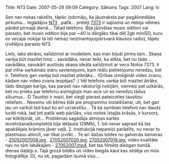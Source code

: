Title: N73
Date: 2007-05-28 09:09
Category: Sākums
Tags: 2007
Lang: lv

Sen nav nekas rakstīts, tāpēc izdomāju, ka jāuzraksta par pagāšnedēļas pirkumu... Iegādājos [N73](http://nokia.lv/phones/models/n73/) , patīk... pretēji [7373](http://nokia.lv/phones/models/7373/) ir sajūsma un nebija vēlmes pārdot pirmajā dienā... Tātad telefons.  Bija jāizvēlas music edition vai parasto, bet music edition bija par ~40 ls dārgāks tikai dēļ 2gb miniSD,  kuru es vecajai nokijai tā īsti nemaz neizmantoju(pārsvarā klausos radio), tāpēc izvēlējos parasto N73.

Liels, labs ekrāns, salīdzinot ar modeļiem, kas man bijuši pirms tam.. Skaņa varēja būt mazliet hmz .. savādāka, nevar teikt, ka slikta, bet nu tāda .. savādāka, savukārt austiņās skaņa ideāla salīdzinot ar veco Nokia 7373. Ir pat infra-sarkainais staru savienojums, kam reālu pielietojumu neredzu, bet ir. Telefons gan varēja būt mazliet plānāks... (Gribas izmēģināt video zvanu, kādam nav video zvana iespējas? :) Vēl telefons varēja būt mazliet ātrāks, tāds diezgan karīgs, kas parasti nav raksturīgi nokijām, vienreiz pat uzkārās, bet nu prieks par telefonu aizmiglojis man acis un es neredzu tādus sīkumus.. :D Taustiņi ir mazi, bet viegli pierast pateicoties taustiņu reliefam... Neesmu vēl ķēries klāt pie programmu instalēšanai, utt, bet gan jau un varbūt tad kaut ko arī uzrakstīšu... Tā kā symbian telefoni nav daudz turēti rokā, tad ļoti patīk web pārlūks, viss notiek īstajās krāsās, ir kursors, var klikšķināt, utt... Problēmas sagādāja atmiņas kartes ievietošana(komplektā bija iekļauta 128Mb), 1. īsti nevar saprast kā tas apakšējais krāmiņs jāver vaļā. 2. instrukcijā nepareizi parādīts, nu nevar to plastmasu atlocīt, var tikai izvilkt... Te arī dažas bildes no galvenās kameras - [25052007008.jpg](http://nesaprot.net/uploads/25052007008.jpg) , [27052007020.jpg](http://mstuff.org/blog/wp-content/uploads/2007/05/27052007020.jpg), [27052007019.jpg](http://mstuff.org/blog/wp-content/uploads/2007/05/27052007019.jpg), video kvalitāte nav no tām labākajām - [27052007.mp4](http://nesaprot.net/uploads/flv/27052007.mp4), bet tas filmēts diezgan tumšā dienas daļā(p.s. Tajā grozā bildēs un video beigās kaut kas sēdēja un mūs fotogrāfēja :D), nu ok, pagaidām īsumā viss...
